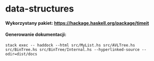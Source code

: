 # data-structures
#### Wykorzystany pakiet: https://hackage.haskell.org/package/timeit

#### Generowanie dokumentacji:
```stack exec -- haddock --html src/MyList.hs src/AVLTree.hs src/BinTree.hs src/BinTree/Internal.hs --hyperlinked-source --odir=dist/docs```
